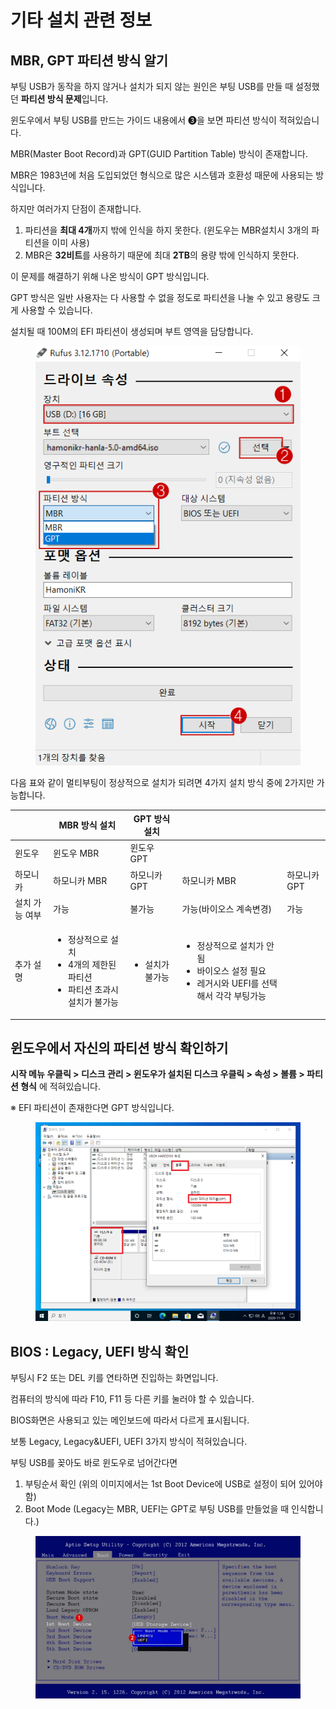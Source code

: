 # 기타 설치 관련 정보

## MBR, GPT 파티션 방식 알기

부팅 USB가 동작을 하지 않거나 설치가 되지 않는 원인은 부팅 USB를 만들 때 설정했던 **파티션 방식 문제**입니다.



윈도우에서 부팅 USB를 만드는 가이드 내용에서 ❸을 보면 파티션 방식이 적혀있습니다.

MBR(Master Boot Record)과 GPT(GUID Partition Table) 방식이 존재합니다.

MBR은 1983년에 처음 도입되었던 형식으로 많은 시스템과 호환성 때문에 사용되는 방식입니다.

하지만 여러가지 단점이 존재합니다. &#x20;

1. 파티션을 **최대 4개**까지 밖에 인식을 하지 못한다. (윈도우는 MBR설치시 3개의 파티션을 이미 사용)
2. MBR은 **32비트**를 사용하기 때문에 최대 **2TB**의 용량 밖에 인식하지 못한다.

이 문제를 해결하기 위해 나온 방식이 GPT 방식입니다.

GPT 방식은 일반 사용자는 다 사용할 수 없을 정도로 파티션을 나눌 수 있고 용량도 크게 사용할 수 있습니다.

설치될 때 100M의 EFI 파티션이 생성되며 부트 영역을 담당합니다.

<figure><img src="../.gitbook/assets/install-0002.png" alt=""><figcaption></figcaption></figure>

다음 표와 같이 멀티부팅이 정상적으로 설치가 되려면 4가지 설치 방식 중에 2가지만 가능합니다.

| ​        | MBR 방식 설치                                                              | GPT 방식 설치                 | ​                                                                                 | ​        |
| -------- | ---------------------------------------------------------------------- | ------------------------- | --------------------------------------------------------------------------------- | -------- |
| 윈도우      | 윈도우 MBR                                                                | 윈도우 GPT                   | ​                                                                                 | ​        |
| 하모니카     | 하모니카 MBR                                                               | 하모니카 GPT                  | 하모니카 MBR                                                                          | 하모니카 GPT |
| 설치 가능 여부 | 가능                                                                     | 불가능                       | 가능(바이오스 계속변경)                                                                     | 가능       |
| 추가 설명    | <ul><li>정상적으로 설치</li><li>4개의 제한된 파티션</li><li>파티션 초과시 설치가 불가능</li></ul> | <ul><li>설치가 불가능</li></ul> | <ul><li>정상적으로 설치가 안됨</li><li>바이오스 설정 필요</li><li>레거시와 UEFI를 선택해서 각각 부팅가능</li></ul> |          |



## 윈도우에서 자신의 파티션 방식 확인하기

**시작 메뉴 우클릭 > 디스크 관리 > 윈도우가 설치된 디스크 우클릭 > 속성 > 볼륨 > 파티션 형식** 에 적혀있습니다.

※ EFI 파티션이 존재한다면 GPT 방식입니다.

<figure><img src="../.gitbook/assets/etctip_001.png" alt=""><figcaption></figcaption></figure>



## BIOS : Legacy, UEFI 방식 확인

부팅시 F2 또는 DEL 키를 연타하면 진입하는 화면입니다.

컴퓨터의 방식에 따라 F10, F11 등 다른 키를 눌러야 할 수 있습니다.

BIOS화면은 사용되고 있는 메인보드에 따라서 다르게 표시됩니다.

보통 Legacy, Legacy\&UEFI, UEFI 3가지 방식이 적혀있습니다.

부팅 USB를 꽂아도 바로 윈도우로 넘어간다면

1. 부팅순서 확인 (위의 이미지에서는 1st Boot Device에 USB로 설정이 되어 있어야함)
2. Boot Mode (Legacy는 MBR, UEFI는 GPT로 부팅 USB를 만들었을 때 인식합니다.)

<figure><img src="../.gitbook/assets/etctip_002.jpg" alt=""><figcaption></figcaption></figure>
